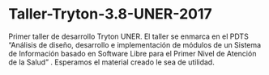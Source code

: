 # Taller-Tryton-3.8-UNER-2017
Primer taller de desarrollo Tryton UNER.
El taller se enmarca en el PDTS “Análisis de diseño, desarrollo e implementación de módulos de un Sistema de Información basado en Software Libre para el Primer Nivel de Atención de la Salud” .
Esperamos el material creado le sea de utilidad.
